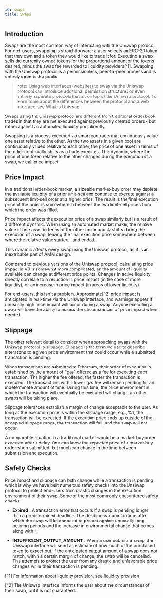 ```yaml
---
id: swaps
title: Swaps
---
```


## Introduction 

Swaps are the most common way of interacting with the Uniswap protocol. For end-users, swapping is straightforward: a user selects an ERC-20 token that they own and a token they would like to trade it for. Executing a swap sells the currently owned tokens for the proportional amount of the tokens desired, minus the swap fee rewarded to liquidity providers[^1]. Swapping with the Uniswap protocol is a permissionless, peer-to-peer process and is entirely open to the public.

> note: Using web interfaces (websites) to swap via the Uniswap protocol can introduce additional permission structures or even entirely separate protocols that sit on top of the Uniswap protocol. To learn more about the differences between the protocol and a web interface, see What is Uniswap.

Swaps using the Uniswap protocol are different from traditional order book trades in that they are not executed against previously created orders - but rather against an automated liquidity pool directly. 

Swapping is a process executed via smart contracts that continuously value one asset relative to the other. As the two assets in a given pool are continuously valued relative to each other, the price of one asset in terms of the other continually shifts as a trade executes. This dynamic, where the price of one token relative to the other changes during the execution of a swap, we call price impact.

## Price Impact

In a traditional order-book market, a sizeable market-buy order may deplete the available liquidity of a prior limit-sell and continue to execute against a subsequent limit-sell order at a higher price. The result is the final execution price of the order is somewhere in between the two limit-sell prices from which the order was filled. 

Price impact affects the execution price of a swap similarly but is a result of a different dynamic. When using an automated market maker, the relative value of one asset in terms of the other continuously shifts during the execution of a swap, leaving the final execution price somewhere between where the relative value started - and ended. 

This dynamic affects every swap using the Uniswap protocol, as it is an inextricable part of AMM design.

Compared to previous versions of the Uniswap protocol, calculating price impact in V3 is somewhat more complicated, as the amount of liquidity available can change at different price points. Changes in active liquidity directly correlate to a reduction in price impact (in the case of more liquidity), or an increase in price impact (in areas of lower liquidity). 

For end-users, this isn't a problem. Approximate[^2] price impact is anticipated in real-time via the Uniswap interface, and warnings appear if unusually high price impact will occur during a swap. Anyone executing a swap will have the ability to assess the circumstances of price impact when needed. 

## Slippage

The other relevant detail to consider when approaching swaps with the Uniswap protocol is slippage. Slippage is the term we use to describe alterations to a given price environment that could occur while a submitted transaction is pending. 

When transactions are submitted to Ethereum, their order of execution is established by the amount of "gas" offered as a fee for executing each transaction. The higher the fee offered, the faster the transaction is executed. The transactions with a lower gas fee will remain pending for an indeterminate amount of time. During this time, the price environment in which the transaction will eventually be executed will change, as other swaps will be taking place.

Slippage tolerances establish a margin of change acceptable to the user. As long as the execution price is within the slippage range, e.g., %1, the transaction will be executed. If the execution price ends up outside of the accepted slippage range, the transaction will fail, and the swap will not occur.

A comparable situation in a traditional market would be a market-buy order executed after a delay. One can know the expected price of a market-buy order when submitted, but much can change in the time between submission and execution. 

## Safety Checks

Price impact and slippage can both change while a transaction is pending, which is why we have built numerous safety checks into the Unsiwap protocol to protect end-users from drastic changes in the execution environment of their swap. 
Some of the most commonly encountered safety checks: 

   * **Expired** : A transaction error that occurs if a swap is pending longer than a predetermined deadline. The deadline is a point in time after which the swap will be canceled to protect against unusually long pending periods and the increase in environmental change that comes along with it.

   * **INSUFFICIENT_OUTPUT_AMOUNT** : When a user submits a swap, the Uniswap interface will send an estimate of how much of the purchased token to expect out. If the anticipated output amount of a swap does not match, within a certain margin of change, the swap will be cancelled. This attempts to protect the user from any drastic and unfavorable price changes while their transaction is pending.

[^1] For information about liquidity provision, see liquidity provision

[^2] The Uniswap interface informs the user about the circumstances of their swap, but it is not guaranteed.
